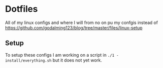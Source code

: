 # Dotfiles
All of my linux configs and where I will from no on pu my confgis instead of https://github.com/godalming123/blog/tree/master/files/linux-setup

## Setup
To setup these configs I am working on a script in `./1 - install/everything.sh` but it does not yet work.
